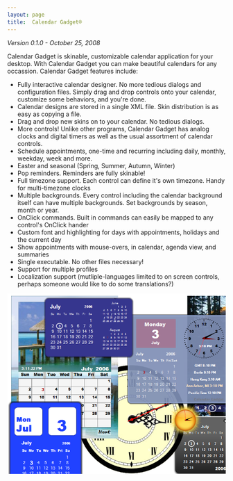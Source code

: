 ```yaml
---
layout: page
title:  Calendar Gadget®
---
```

_Version 0.1.0 - October 25, 2008_

Calendar Gadget is skinable, customizable calendar application for your desktop. With Calendar Gadget you can make beautiful calendars for any occassion. Calendar Gadget features include:

- Fully interactive calendar designer. No more tedious dialogs and configuration files. Simply drag and drop controls onto your calendar, customize some behaviors, and you're done.
- Calendar designs are stored in a single XML file. Skin distribution is as easy as copying a file.
- Drag and drop new skins on to your calendar. No tedious dialogs.
- More controls! Unlike other programs, Calendar Gadget has analog clocks and digital timers as well as the usual assortment of calendar controls.
- Schedule appointments, one-time and recurring including daily, monthly, weekday, week and more.
- Easter and seasonal (Spring, Summer, Autumn, Winter)
- Pop reminders. Reminders are fully skinable!
- Full timezone support. Each control can define it's own timezone. Handy for multi-timezone clocks
- Multiple backgrounds. Every control including the calendar background itself can have multiple backgrounds. Set backgrounds by season, month or year.
- OnClick commands. Built in commands can easily be mapped to any control's OnClick hander
- Custom font and highlighting for days with appointments, holidays and the current day
- Show appointments with mouse-overs, in calendar, agenda view, and summaries
- Single executable. No other files necessary!
- Support for multiple profiles
- Localization support (mutliple-languages limited to on screen controls, perhaps someone would like to do some translations?)

![noborder](/cdn/images/calendargadget/collage.png)